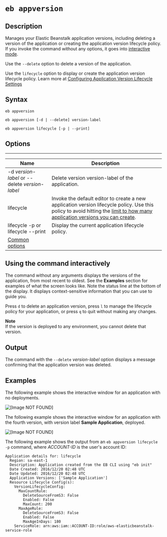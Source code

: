 # `eb appversion`<a name="eb3-appversion"></a>

## Description<a name="eb3-appversion-description"></a>

Manages your Elastic Beanstalk application versions, including deleting a version of the application or creating the application version lifecycle policy\. If you invoke the command without any options, it goes into [interactive mode](#eb3-appversion-interactive)\.

Use the `--delete` option to delete a version of the application\.

Use the `lifecycle` option to display or create the application version lifecycle policy\. Learn more at [Configuring Application Version Lifecycle Settings](applications-lifecycle.md)

## Syntax<a name="eb3-appversion-syntax"></a>

 `eb appversion` 

 `eb appversion [-d | --delete] version-label` 

 `eb appversion lifecycle [-p | --print]` 

## Options<a name="eb3-appversion-options"></a>


****  

|  Name  |  Description  | 
| --- | --- | 
|  \-d *version\-label* or \-\-delete *version\-label*  | Delete version version\-label of the application\. | 
|  lifecycle  | Invoke the default editor to create a new application version lifecycle policy\. Use this policy to avoid hitting the [ limit to how many application versions you can create](https://docs.aws.amazon.com/general/latest/gr/aws_service_limits.html#limits_elastic_beanstalk)\. | 
|  lifecycle \-p or lifecycle \-\-print  | Display the current application lifecycle policy\. | 
|  [Common options](eb3-cmd-options.md)  |  | 

## Using the command interactively<a name="eb3-appversion-interactive"></a>

The command without any arguments displays the versions of the application, from most recent to oldest\. See the **Examples** section for examples of what the screen looks like\. Note the status line at the bottom of the display\. It displays context\-sensitive information that you can use to guide you\.

Press `d` to delete an application version, press `l` to manage the lifecycle policy for your application, or press `q` to quit without making any changes\.

**Note**  
If the version is deployed to any environment, you cannot delete that version\.

## Output<a name="eb3-appversion-output"></a>

The command with the `--delete` *version\-label* option displays a message confirming that the application version was deleted\.

## Examples<a name="eb3-appversion-example"></a>

The following example shows the interactive window for an application with no deployments\.

![\[Image NOT FOUND\]](http://docs.aws.amazon.com/elasticbeanstalk/latest/dg/images/InteractiveModeNoEnvironment.png)

The following example shows the interactive window for an application with the fourth version, with version label **Sample Application**, deployed\.

![\[Image NOT FOUND\]](http://docs.aws.amazon.com/elasticbeanstalk/latest/dg/images/InteractiveModeWithEnvironment.png)

The following example shows the output from an `eb appversion lifecycle -p` command, where *ACCOUNT\-ID* is the user's account ID:

```
Application details for: lifecycle
  Region: sa-east-1
  Description: Application created from the EB CLI using "eb init"
  Date Created: 2016/12/20 02:48 UTC
  Date Updated: 2016/12/20 02:48 UTC
  Application Versions: ['Sample Application']
  Resource Lifecycle Config(s):
    VersionLifecycleConfig:
      MaxCountRule:
        DeleteSourceFromS3: False
        Enabled: False
        MaxCount: 200
      MaxAgeRule:
        DeleteSourceFromS3: False
        Enabled: False
        MaxAgeInDays: 180
    ServiceRole: arn:aws:iam::ACCOUNT-ID:role/aws-elasticbeanstalk-service-role
```